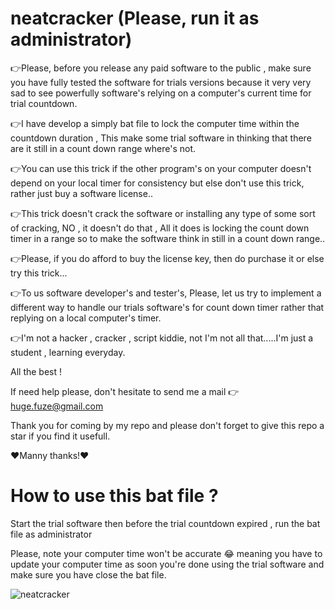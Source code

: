 # neatcracker (Please, run it as administrator)
👉Please, before you release any paid software to the public , make sure you have fully tested the software for trials versions because it very very sad to see powerfully software's relying on a computer's current time for trial countdown.

👉I have develop a simply bat file to lock the computer time within the countdown duration , This make some trial software in thinking that there are it still in a count down range where's not.

👉You can use this trick if the other program's on your computer doesn't depend on your local timer for consistency but else don't use this trick, rather just buy a software license..

👉This trick doesn't crack the software or installing any type of some sort of cracking, NO , it doesn't do that , All it does is locking the count down timer in a range so to make the software think in still in a count down range..

👉Please, if you do afford to buy the license key, then do purchase it or else try this trick...

👉To us software developer's and tester's, Please, let us try to implement a different way to handle our trials software's for count down timer rather that replying on a local computer's timer.

👉I'm not a hacker , cracker , script kiddie, not I'm not all that.....I'm just a student , learning everyday.

All the best ! 

If need help please, don't hesitate to send me a mail 👉 huge.fuze@gmail.com

Thank you for coming by my repo and please don't forget to give this repo a star if you find it usefull.

❤️Manny thanks!❤️

# How to use this bat file ? 
Start the trial software then before the trial countdown expired , run the bat file as administrator

Please, note your computer time won't be accurate 😂 meaning you have to update your computer time as soon you're done using the trial software and make sure you have close the bat file.

![neatcracker](https://user-images.githubusercontent.com/19228713/149339541-092aa33f-6148-4011-8c66-ad9b77d8d789.png)
